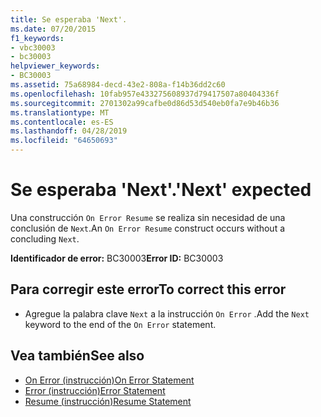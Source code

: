 ```yaml
---
title: Se esperaba 'Next'.
ms.date: 07/20/2015
f1_keywords:
- vbc30003
- bc30003
helpviewer_keywords:
- BC30003
ms.assetid: 75a68984-decd-43e2-808a-f14b36dd2c60
ms.openlocfilehash: 10fab957e433275608937d79417507a80404336f
ms.sourcegitcommit: 2701302a99cafbe0d86d53d540eb0fa7e9b46b36
ms.translationtype: MT
ms.contentlocale: es-ES
ms.lasthandoff: 04/28/2019
ms.locfileid: "64650693"
---
```

# <a name="next-expected"></a><span data-ttu-id="095e7-102">Se esperaba 'Next'.</span><span class="sxs-lookup"><span data-stu-id="095e7-102">'Next' expected</span></span>
<span data-ttu-id="095e7-103">Una construcción `On Error Resume` se realiza sin necesidad de una conclusión de `Next`.</span><span class="sxs-lookup"><span data-stu-id="095e7-103">An `On Error Resume` construct occurs without a concluding `Next`.</span></span>  
  
 <span data-ttu-id="095e7-104">**Identificador de error:** BC30003</span><span class="sxs-lookup"><span data-stu-id="095e7-104">**Error ID:** BC30003</span></span>  
  
## <a name="to-correct-this-error"></a><span data-ttu-id="095e7-105">Para corregir este error</span><span class="sxs-lookup"><span data-stu-id="095e7-105">To correct this error</span></span>  
  
- <span data-ttu-id="095e7-106">Agregue la palabra clave `Next` a la instrucción `On Error` .</span><span class="sxs-lookup"><span data-stu-id="095e7-106">Add the `Next` keyword to the end of the `On Error` statement.</span></span>  
  
## <a name="see-also"></a><span data-ttu-id="095e7-107">Vea también</span><span class="sxs-lookup"><span data-stu-id="095e7-107">See also</span></span>

- [<span data-ttu-id="095e7-108">On Error (instrucción)</span><span class="sxs-lookup"><span data-stu-id="095e7-108">On Error Statement</span></span>](../../visual-basic/language-reference/statements/on-error-statement.md)
- [<span data-ttu-id="095e7-109">Error (instrucción)</span><span class="sxs-lookup"><span data-stu-id="095e7-109">Error Statement</span></span>](../../visual-basic/language-reference/statements/error-statement.md)
- [<span data-ttu-id="095e7-110">Resume (instrucción)</span><span class="sxs-lookup"><span data-stu-id="095e7-110">Resume Statement</span></span>](../../visual-basic/language-reference/statements/resume-statement.md)
